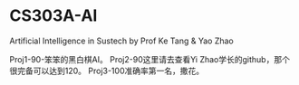 # CS303A-AI
Artificial Intelligence in Sustech by Prof Ke Tang &amp; Yao Zhao

Proj1-90-笨笨的黑白棋AI。
Proj2-90这里请去查看Yi Zhao学长的github，那个很完备可以达到120。
Proj3-100准确率第一名，撒花。

